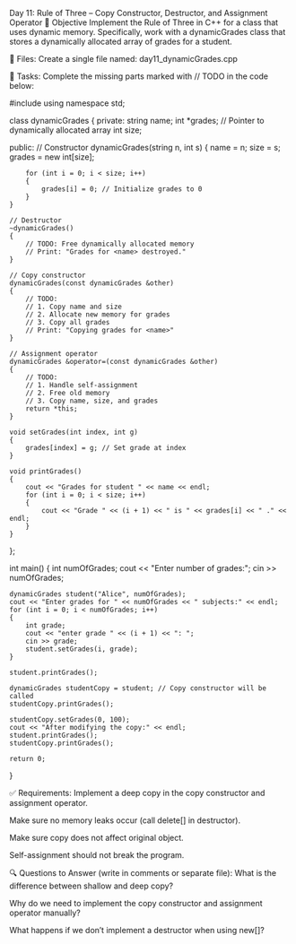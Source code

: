 Day 11: Rule of Three – Copy Constructor, Destructor, and Assignment Operator
🎯 Objective
Implement the Rule of Three in C++ for a class that uses dynamic memory. Specifically, work with a dynamicGrades class that stores a dynamically allocated array of grades for a student.

📂 Files:
Create a single file named: day11_dynamicGrades.cpp

📌 Tasks:
Complete the missing parts marked with // TODO in the code below:


#include <iostream>
using namespace std;

class dynamicGrades
{
private:
    string name;
    int *grades; // Pointer to dynamically allocated array
    int size;

public:
    // Constructor
    dynamicGrades(string n, int s)
    {
        name = n;
        size = s;
        grades = new int[size];

        for (int i = 0; i < size; i++)
        {
            grades[i] = 0; // Initialize grades to 0
        }
    }

    // Destructor
    ~dynamicGrades()
    {
        // TODO: Free dynamically allocated memory
        // Print: "Grades for <name> destroyed."
    }

    // Copy constructor
    dynamicGrades(const dynamicGrades &other)
    {
        // TODO:
        // 1. Copy name and size
        // 2. Allocate new memory for grades
        // 3. Copy all grades
        // Print: "Copying grades for <name>"
    }

    // Assignment operator
    dynamicGrades &operator=(const dynamicGrades &other)
    {
        // TODO:
        // 1. Handle self-assignment
        // 2. Free old memory
        // 3. Copy name, size, and grades
        return *this;
    }

    void setGrades(int index, int g)
    {
        grades[index] = g; // Set grade at index
    }

    void printGrades()
    {
        cout << "Grades for student " << name << endl;
        for (int i = 0; i < size; i++)
        {
            cout << "Grade " << (i + 1) << " is " << grades[i] << " ." << endl;
        }
    }
};

int main()
{
    int numOfGrades;
    cout << "Enter number of grades:";
    cin >> numOfGrades;

    dynamicGrades student("Alice", numOfGrades);
    cout << "Enter grades for " << numOfGrades << " subjects:" << endl;
    for (int i = 0; i < numOfGrades; i++)
    {
        int grade;
        cout << "enter grade " << (i + 1) << ": ";
        cin >> grade;
        student.setGrades(i, grade);
    }

    student.printGrades();

    dynamicGrades studentCopy = student; // Copy constructor will be called
    studentCopy.printGrades();

    studentCopy.setGrades(0, 100);
    cout << "After modifying the copy:" << endl;
    student.printGrades();
    studentCopy.printGrades();

    return 0;
}

✅ Requirements:
 Implement a deep copy in the copy constructor and assignment operator.

 Make sure no memory leaks occur (call delete[] in destructor).

 Make sure copy does not affect original object.

 Self-assignment should not break the program.

🔍 Questions to Answer (write in comments or separate file):
What is the difference between shallow and deep copy?

Why do we need to implement the copy constructor and assignment operator manually?

What happens if we don’t implement a destructor when using new[]?